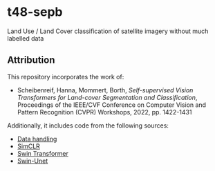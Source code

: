 # t48-sepb
Land Use / Land Cover classification of satellite imagery without much labelled data

## Attribution
This repository incorporates the work of:
* Scheibenreif, Hanna, Mommert, Borth, *Self-supervised Vision Transformers for Land-cover Segmentation and Classification*, Proceedings of the IEEE/CVF Conference on Computer Vision and Pattern Recognition (CVPR) Workshops, 2022, pp. 1422-1431

Additionally, it includes code from the following sources:
* [Data handling](https://github.com/lukasliebel/dfc2020_baseline)
* [SimCLR](https://github.com/sthalles/SimCLR)
* [Swin Transformer](https://github.com/SwinTransformer/Transformer-SSL)
* [Swin-Unet](https://github.com/HuCaoFighting/Swin-Unet)
